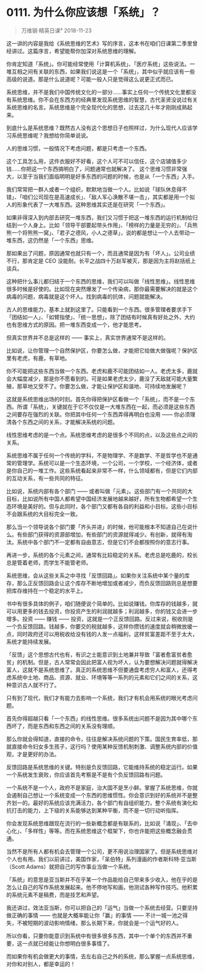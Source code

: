 # 0111. 为什么你应该想「系统」？
> 万维钢·精英日课³
2018-11-23

这一讲的内容是我给《系统思维的艺术》写的序言，这本书在咱们日课第二季里曾经讲过。这篇序言，希望能帮你加深对系统思维的理解。

你肯定知道「系统」。你可能经常使用「计算机系统」、「医疗系统」这些说法。一堆互相之间有关联的东西，如果我们说这是一个「系统」，其中似乎就应该有一些高级的说道。那是什么说道呢？可能一般人只是觉得这么说更正式而已。

系统思维，并不是我们中国传统文化的一部分……事实上任何一个传统文化里都没有系统思维。你不会在东西方的经典里发现系统思维的智慧，古代圣贤没说过有关系统思维的名言。系统思维是个完全现代化的思想，过去这几十年才刚刚成熟起来。

到底什么是系统思维？既然古人没有这个思想日子也照样过，为什么现代人应该学习系统思维呢？我想给你简单说说。

人的思维习惯，一般情况下考虑问题，都是只考虑一个东西。

这个工具怎么用，这件衣服好不好看，这个人可不可以信任，这个店铺值多少钱……你把这一个东西搞明白了，问题通常也就解决了。
这个思维习惯非常强大，以至于当我们面临明明是好多东西的问题的时候，也是从「一个东西」入手。

我们常常把一群人或者一个组织，默默地当做一个人。比如说「球队休息得不错」、「咱们公司现在是高速成长」、「敌人军心涣散不堪一击」，其实都是用一个拟人的形象代表了一大堆东西。这种思维其实还是在研究「一个东西」。

如果非得深入到内部去研究一堆东西，我们又习惯于把这一堆东西的运行机制给归结到一个人身上。比如「领导干部要起带头作用」、「榜样的力量是无穷的」、「兵熊熊一个将熊熊一窝」、「君子之德风，小人之德草」，说的都是想让一个人去带动一堆东西，这仍然是「一个东西」思维。

那如果出了问题，原因通常也就只有一个，而且通常是因为有「坏人」。公司业绩不行，那肯定是 CEO 没能耐。长平之战四十万赵军被灭，那是因为主将赵括纸上谈兵。

这种把什么事儿都归结于一个东西的思维，我们可以叫做「线性思维」。线性思维很多时候是好使的。比如现在突然爆发了一个传染病，那你最需要解决的就是这个病毒的问题，病毒就是这个坏人。找到病毒的抗体，问题就能解决。

古人的思维能力，基本上就到这里了。只能看到一个东西。很多管理者要求手下「团结如一人」、「如臂指使」、「统一思想」，除了团结有时候真有好处之外，大约也有思维方式的原因。把一堆东西变成一个，他才能思考。

但真实世界并不总是这样的 —— 事实上，真实世界通常不是这样的。

比如说，让你管理一个自然保护区，你要怎么做，才能把它给做大做强呢？保护区里有老虎，有鹿，有草地。

你不可能把这些东西当做一个东西。老虎和鹿不可能团结如一人。老虎太多，鹿就会大幅度减少，那是你不愿看到的。可是如果老虎太少，鹿没了天敌就可能大量繁殖，那草地又受不了。你要怎么做，才能让保护区和谐地、可持续地发展呢？

这就是系统思维出场的时刻。首先你得把保护区看做一个「系统」，而不是一个东西。所谓「系统」，关键就在于它不仅仅是一大堆东西在一起，而必须是这些东西之间要存在强烈的关联。你把其中任何一个东西弄得再明白也没用 —— 你必须理清各个东西之间的关系，才能解决系统的问题。

线性思维考虑的是一个点。系统思维考虑的是很多个不同的点，以及这些点之间的关系。

系统思维不属于任何一个传统的学科，不是物理学、不是数学、不是哲学也不是通常的管理学。系统可以是一个生态环境，一个公司，一个学校，一个经济体，或者是你自己的一堆工作。这些系统看起来非常不一样，什么领域都有，但是它们内部的互动关系，有一些共同的特征。

比如说，系统内部有各个部门 —— 或者叫做「元素」。这些部门有一个共同的大目标，比如说所有中国人都希望中国经济发展地越来越好，所有生物都希望一个生态环境是美好的。但与此同时，各个部门又都有各自的利益和小目标。这些小目标不会跟系统的大目标完全一致。

那么当一个领导说各个部门要「齐头并进」的时候，他可能根本不知道自己在说什么。有些部门获得的资源部增加，有些部门的资源就得减少。有创新，就得有淘汰。系统中各个部门不一定都有自由意志，但是它们不会都按照你的意志行事。

再进一步，系统的各个元素之间，通常有比较稳定的关系。老虎总是吃鹿的，校长总是管着老师，而学生不能管老师。

系统思维，会从这些关系之中寻找「反馈回路」。如果你关注系统中某个量的库存，那么正反馈回路会让这个库存不断地增加或者减少，而负反馈回路则总是想要把库存维持在一个稳定的水平上。

书中有很多具体的例子，咱们随便说个简单的。比如说赚钱。你库存的钱越多，就可以用更多的钱去投资，你投资产生的利润就越多；利润越多，你的钱又会进一步增多。投资 —— 赚钱 —— 投资，这就是一个正反馈回路。反过来说，税收则是一个负反馈回路。钱越多，你要交的税就越多，这样你攒钱的速度就会稍微放缓一点，同时政府还可以用税收给没有钱的人发一点福利，这样贫富差距不至于太大，系统才能持续发展。

「反馈」这个思想古代也有，有识之士能意识到土地兼并导致「富者愈富贫者愈贫」的机制。但是，古人常常会因此把富人视为坏人，认为要想解决问题就得解决富人，这就不是系统思维了。真正的系统思维不但要通盘考虑穷人和富人，还得考虑系统中土地、商品、资源、就业、环境等等一系列的元素和它们之间的关系，这种意识古人就不行了。

只有到了现代，我们才有能力去影响一个系统，我们才有机会用系统的眼光考虑问题。

首先你得超越只看「一个东西」的线性思维。很多系统出问题不是因为其中哪个东西坏了，而是东西和东西之间的关系没有理顺。

那么你就会得知道，直接的命令，往往是解决系统问题的下策。国民生育率低，那就直接命令妇女多生孩子，这行吗？使用某种反馈机制刺激、调整系统内部的价值观，才是更好的办法。

反馈回路是系统思维的关键。特别是负反馈回路，它能维持系统的稳定运行。如果一个系统发生衰败，你应该首先考察是不是有个负反馈回路有问题。

一个系统不是一个人，政府不是家庭，治大国不是烹小鲜。掌握了系统思维，你就会遏制自己想让一个系统变成一个东西的思维惯性。你会意识到好的系统并不是整齐划一的。最好的系统应该充满活力，各个部门有自组织能力，整个系统有演化和抗打击的能力，上下级的关系能够达到某种平衡，而不是一切行动听指挥。

你会发现系统思维跟现在流行的一些新概念都是有联系的，比如说「涌现」、「去中心化」、「多样性」等等。而在系统思维这个框架下，你也许能把这些概念融会贯通。

当然不是所有人都有机会去管理一个公司，更不用说治理国家了。但是系统思维对个人也有用。我们以前讲过，美国作家，「呆伯特」系列漫画的作者斯科特·亚当斯（Scott Adams）就把自己的写作事业当做一个系统。

「系统」的意思是亚当斯并不在乎某一个作品能给自己带来多少收入，他在乎的是怎么让自己的写作系统发展起来。他不停地写和画，他测试各种写作技巧。他积累的系统元素不是稿费，而是技艺和声望。

我还讲过，效法亚当斯，你可以把自己的「运气」当做一个系统去经营。只要坚持做正确的事情 —— 也就是大概率能让你「赢」的事情 —— 不计一城一池之得失，不被短期的波动影响情绪，那么长期下来，你就会是一个运气好的人。

所以你看，只要你能意识到系统中有很多很多东西，其中一个单个的东西并不重要，这一点就已经能让你想明白很多事情了。

而如果你有机会做更大的事情，去左右自己之外的系统，那么掌握一点系统思维，对你和对别人，都是幸运的！




